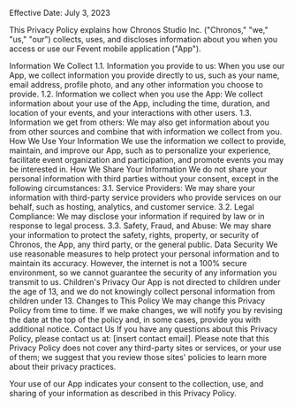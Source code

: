 Effective Date: July 3, 2023

This Privacy Policy explains how Chronos Studio Inc. ("Chronos," "we," "us," "our") collects, uses, and discloses information about you when you access or use our Fevent mobile application ("App").

Information We Collect
1.1. Information you provide to us: When you use our App, we collect information you provide directly to us, such as your name, email address, profile photo, and any other information you choose to provide.
1.2. Information we collect when you use the App: We collect information about your use of the App, including the time, duration, and location of your events, and your interactions with other users.
1.3. Information we get from others: We may also get information about you from other sources and combine that with information we collect from you.
How We Use Your Information
We use the information we collect to provide, maintain, and improve our App, such as to personalize your experience, facilitate event organization and participation, and promote events you may be interested in.
How We Share Your Information
We do not share your personal information with third parties without your consent, except in the following circumstances:
3.1. Service Providers: We may share your information with third-party service providers who provide services on our behalf, such as hosting, analytics, and customer service.
3.2. Legal Compliance: We may disclose your information if required by law or in response to legal process.
3.3. Safety, Fraud, and Abuse: We may share your information to protect the safety, rights, property, or security of Chronos, the App, any third party, or the general public.
Data Security
We use reasonable measures to help protect your personal information and to maintain its accuracy. However, the internet is not a 100% secure environment, so we cannot guarantee the security of any information you transmit to us.
Children's Privacy
Our App is not directed to children under the age of 13, and we do not knowingly collect personal information from children under 13.
Changes to This Policy
We may change this Privacy Policy from time to time. If we make changes, we will notify you by revising the date at the top of the policy and, in some cases, provide you with additional notice.
Contact Us
If you have any questions about this Privacy Policy, please contact us at: [insert contact email].
Please note that this Privacy Policy does not cover any third-party sites or services, or your use of them; we suggest that you review those sites' policies to learn more about their privacy practices.

Your use of our App indicates your consent to the collection, use, and sharing of your information as described in this Privacy Policy.
